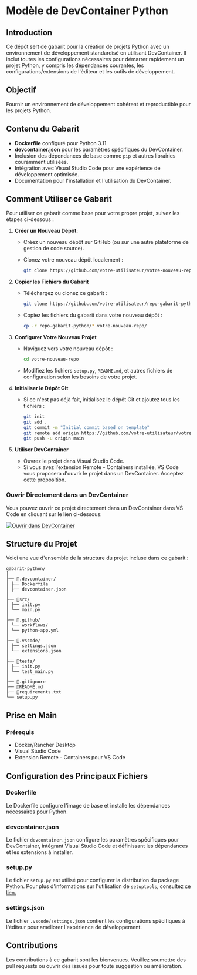 # Modèle de DevContainer Python

## Introduction

Ce dépôt sert de gabarit pour la création de projets Python avec un environnement de développement standardisé en utilisant DevContainer. Il inclut toutes les configurations nécessaires pour démarrer rapidement un projet Python, y compris les dépendances courantes, les configurations/extensions de l'éditeur et les outils de développement.

## Objectif

Fournir un environnement de développement cohérent et reproductible pour les projets Python.

## Contenu du Gabarit

- **Dockerfile** configuré pour Python 3.11.
- **devcontainer.json** pour les paramètres spécifiques du DevContainer.
- Inclusion des dépendances de base comme `pip` et autres librairies couramment utilisées.
- Intégration avec Visual Studio Code pour une expérience de développement optimisée.
- Documentation pour l'installation et l'utilisation du DevContainer.

## Comment Utiliser ce Gabarit

Pour utiliser ce gabarit comme base pour votre propre projet, suivez les étapes ci-dessous :

1. **Créer un Nouveau Dépôt**:
   - Créez un nouveau dépôt sur GitHub (ou sur une autre plateforme de gestion de code source).
   - Clonez votre nouveau dépôt localement :

     ```sh
     git clone https://github.com/votre-utilisateur/votre-nouveau-repo.git
     ```

2. **Copier les Fichiers du Gabarit**

   - Téléchargez ou clonez ce gabarit :

     ```sh
     git clone https://github.com/votre-utilisateur/repo-gabarit-python.git
     ```

   - Copiez les fichiers du gabarit dans votre nouveau dépôt :

     ```sh
     cp -r repo-gabarit-python/* votre-nouveau-repo/
     ```

3. **Configurer Votre Nouveau Projet**

   - Naviguez vers votre nouveau dépôt :

     ```sh
     cd votre-nouveau-repo
     ```

   - Modifiez les fichiers `setup.py`, `README.md`, et autres fichiers de configuration selon les besoins de votre projet.

4. **Initialiser le Dépôt Git**

   - Si ce n'est pas déjà fait, initialisez le dépôt Git et ajoutez tous les fichiers :

     ```sh
     git init
     git add .
     git commit -m "Initial commit based on template"
     git remote add origin https://github.com/votre-utilisateur/votre-nouveau-repo.git
     git push -u origin main
     ```

5. **Utiliser DevContainer**

   - Ouvrez le projet dans Visual Studio Code.
   - Si vous avez l'extension Remote - Containers installée, VS Code vous proposera d'ouvrir le projet dans un DevContainer. Acceptez cette proposition.

### Ouvrir Directement dans un DevContainer

   Vous pouvez ouvrir ce projet directement dans un DevContainer dans VS Code en cliquant sur le lien ci-dessous:

   [![Ouvrir dans DevContainer](https://img.shields.io/static/v1?label=Open%20in%20Dev%20%20Container&message=Open&color=blue&logo=visualstudiocode)](https://vscode.dev/redirect?url=vscode://ms-vscode-remote.remote-containers/cloneInVolume?url=https://github.com/arches-mcc/gabarit-python)

## Structure du Projet

Voici une vue d'ensemble de la structure du projet incluse dans ce gabarit :

``` shell
gabarit-python/
│
├── 📁.devcontainer/
│ ├── Dockerfile
│ ├── devcontainer.json
│
├── 📁src/
│ ├── init.py
│ └── main.py
│
├── 📁.github/
│ └── workflows/
│ └── python-app.yml
│
├── 📁.vscode/
│ ├── settings.json
│ └── extensions.json
│
├── 📁tests/
│ ├── init.py
│ └── test_main.py
│
├── 📄.gitignore
├── 📄README.md
├── 📄requirements.txt
└── setup.py
```

## Prise en Main

### Prérequis

- Docker/Rancher Desktop
- Visual Studio Code
- Extension Remote - Containers pour VS Code

## Configuration des Principaux Fichiers

### Dockerfile

Le Dockerfile configure l'image de base et installe les dépendances nécessaires pour Python.

### devcontainer.json

Le fichier `devcontainer.json` configure les paramètres spécifiques pour DevContainer, intégrant Visual Studio Code et définissant les dépendances et les extensions à installer.

### setup.py

Le fichier `setup.py` est utilisé pour configurer la distribution du package Python. Pour plus d'informations sur l'utilisation de `setuptools`, consultez
[ce lien.](https://setuptools.pypa.io/en/latest/userguide/quickstart.html)

### settings.json

Le fichier `.vscode/settings.json` contient les configurations spécifiques à l'éditeur pour améliorer l'expérience de développement.

## Contributions

Les contributions à ce gabarit sont les bienvenues. Veuillez soumettre des pull requests ou ouvrir des issues pour toute suggestion ou amélioration.
